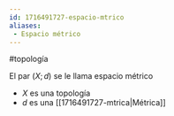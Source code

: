 ```yaml
---
id: 1716491727-espacio-mtrico
aliases:
 - Espacio métrico
---
```


#topología 

El par $(X; d)$ se le llama espacio métrico

- $X$ es una topología
- $d$ es una [[1716491727-mtrica|Métrica]]
